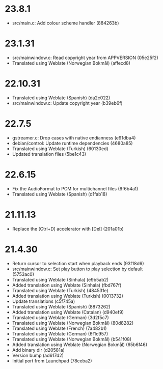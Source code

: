 # 23.8.1

 - src/main.c: Add colour scheme handler (884263b)
 
# 23.1.31

 - src/mainwindow.c: Read copyright year from APPVERSION (05e25f2)
 - Translated using Weblate (Norwegian Bokmål) (affecd8)

# 22.10.31

 - Translated using Weblate (Spanish) (da2c022)
 - src/mainwindow.c: Update copyright year (b39eb6f)

# 22.7.5

 - gstreamer.c: Drop cases with native endianness (e91dba4)
 - debian/control: Update runtime dependencies (4680a85)
 - Translated using Weblate (Turkish) (60130ed)
 - Updated translation files (5be1c43)

# 22.6.15

 - Fix the AudioFormat to PCM for multichannel files (6f6b4a1)
 - Translated using Weblate (Spanish) (d1fab18)

# 21.11.13

 - Replace the [Ctrl+D] accelerator with [Del] (201a01b)

# 21.4.30

 - Return cursor to selection start when playback ends (93f18d6)
 - src/mainwindow.c: Set play button to play selection by default (5753ac0)
 - Translated using Weblate (Sinhala) (e9b5ab2)
 - Added translation using Weblate (Sinhala) (fbd767f)
 - Translated using Weblate (Turkish) (484531e)
 - Added translation using Weblate (Turkish) (0013732)
 - Update translations (c5f745a)
 - Translated using Weblate (Spanish) (8873262)
 - Added translation using Weblate (Catalan) (d940ef9)
 - Translated using Weblate (German) (3d2f5c7)
 - Translated using Weblate (Norwegian Bokmål) (80d8282)
 - Translated using Weblate (French) (7a482b1)
 - Translated using Weblate (German) (6f1c957)
 - Translated using Weblate (Norwegian Bokmål) (b541f08)
 - Added translation using Weblate (Norwegian Bokmål) (65b6f46)
 - Add binary dir (d20581a)
 - Version bump (ad617d2)
 - Initial port from Launchpad (78ceba2)
